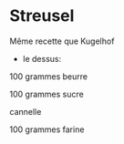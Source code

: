 # Streusel

Même recette que Kugelhof

* le dessus:

100 grammes beurre

100 grammes sucre

cannelle

100 grammes farine

